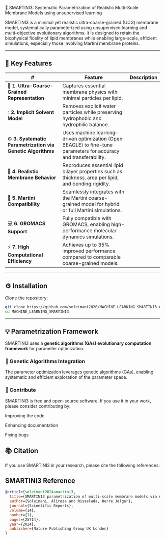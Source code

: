 🧠 SMARTINI3: Systematic Parametrization of Realistic Multi-Scale Membrane Models using unsupervised learning 

SMARTINI3 is a minimal yet realistic ultra-coarse-grained (UCG) membrane model, systematically parameterized using unsupervised learning and multi-objective evolutionary algorithms.
It is designed to retain the biophysical fidelity of lipid membranes while enabling large-scale, efficient simulations, especially those involving Martini membrane proteins.



---

## 🌟 Key Features

| # | Feature | Description |
|---|----------|--------------|
| 🧩 **1. Ultra-Coarse-Grained Representation** | Captures essential membrane physics with minimal particles per lipid. |
| 💧 **2. Implicit Solvent Model** | Removes explicit water particles while preserving hydrophobic and hydrophilic balance. |
| ⚙️ **3. Systematic Parametrization via Genetic Algorithms** | Uses machine learning–driven optimization (Open BEAGLE) to fine-tune parameters for accuracy and transferability. |
| 🧬 **4. Realistic Membrane Behavior** | Reproduces essential lipid bilayer properties such as thickness, area per lipid, and bending rigidity. |
| 🧠 **5. Martini Compatibility** | Seamlessly integrates with the Martini coarse-grained model for hybrid or full Martini simulations. |
| 💻 **6. GROMACS Support** | Fully compatible with GROMACS, enabling high-performance molecular dynamics simulations. |
| ⚡ **7. High Computational Efficiency** | Achieves up to 35% improved performance compared to comparable coarse-grained models. |

---
## ⚙️ Installation

Clone the repository:

```bash
git clone https://github.com/soleimani2020/MACHINE_LEARNING_SMARTINI3.git
cd MACHINE_LEARNING_SMARTINI3
```

---

## 💡 Parametrization Framework

SMARTINI3 uses a **genetic algorithms (GAs) evolutionary computation framework** for parameter optimization.

### 🔬 Genetic Algorithms Integration

The parameter optimization leverages genetic algorithms (GAs), enabling systematic and efficient exploration of the parameter space.

### 🤝 Contribute

SMARTINI3 is free and open-source software.
If you use it in your work, please consider contributing by:

Improving the code

Enhancing documentation

Fixing bugs




## 📚 Citation

If you use SMARTINI3 in your research, please cite the following references:

## SMARTINI3 Reference

```bibtex
@article{soleimani2024smartini3,
  title={SMARTINI3 parametrization of multi-scale membrane models via unsupervised learning methods},
  author={Soleimani, Alireza and Risselada, Herre Jelger},
  journal={Scientific Reports},
  volume={14},
  number={1},
  pages={25714},
  year={2024},
  publisher={Nature Publishing Group UK London}
}
